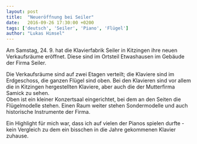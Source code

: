 ```yaml
---
layout: post
title:  "Neueröffnung bei Seiler"
date:   2016-09-26 17:30:00 +0200
tags: ['deutsch', 'Seiler', 'Piano', 'Flügel']
author: "Lukas Himsel"
---
```

Am Samstag, 24. 9. hat die Klavierfabrik Seiler in Kitzingen ihre neuen Verkaufsräume eröffnet. Diese sind im Ortsteil Etwashausen im Gebäude der Firma Seiler. 

Die Verkaufsräume sind auf zwei Etagen verteilt; die Klaviere sind im Erdgeschoss, die ganzen Flügel sind oben. Bei den Klavieren sind vor allem die in Kitzingen hergestellten Klaviere, aber auch die der Mutterfirma Samick zu sehen.  
Oben ist ein kleiner Konzertsaal eingerichtet, bei dem an den Seiten die Flügelmodelle stehen. Einen Raum weiter stehen Sondermodelle und auch historische Instrumente der Firma.

Ein Highlight für mich war, dass ich auf vielen der Pianos spielen durfte - kein Vergleich zu dem ein bisschen in die Jahre gekommenen Klavier zuhause.